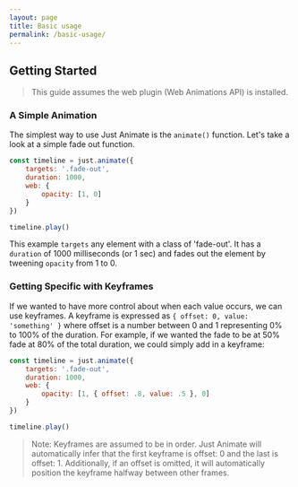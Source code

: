 ```yaml
---
layout: page
title: Basic usage
permalink: /basic-usage/
---
```


## Getting Started
> This guide assumes the web plugin (Web Animations API) is installed.

### A Simple Animation

The simplest way to use Just Animate is the ```animate()``` function.  Let's take a look at a simple fade out function.


```js
const timeline = just.animate({
    targets: '.fade-out',
    duration: 1000,
    web: {
        opacity: [1, 0]
    }
})

timeline.play()
```

This example ```targets``` any element with a class of 'fade-out'.  It has a ```duration``` of 1000 milliseconds (or 1 sec) and fades out the element by tweening ```opacity``` from 1 to 0.

### Getting Specific with Keyframes

If we wanted to have more control about when each value occurs, we can use keyframes.
A keyframe is expressed as ```{ offset: 0, value: 'something' }``` where offset is a number between 0 and 1 representing 0% to 100% of the duration.  For example, if we wanted the fade to be at 50% fade at 80% of the total duration, we could simply add in a keyframe:

```js
const timeline = just.animate({
    targets: '.fade-out',
    duration: 1000,
    web: {
        opacity: [1, { offset: .8, value: .5 }, 0]
    }
})

timeline.play()
```

> Note: Keyframes are assumed to be in order.  Just Animate will automatically infer that the first keyframe is offset: 0 and the last is offset: 1.  Additionally, if an offset is omitted, it will automatically position the keyframe halfway between other frames.
